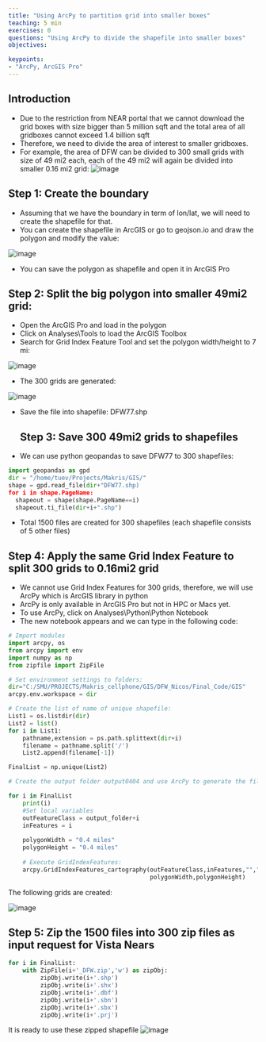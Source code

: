 ```yaml
---
title: "Using ArcPy to partition grid into smaller boxes"
teaching: 5 min
exercises: 0
questions: "Using ArcPy to divide the shapefile into smaller boxes"
objectives:

keypoints:
- "ArcPy, ArcGIS Pro"
---
```


## Introduction
- Due to the restriction from NEAR portal that we cannot download the grid boxes with size bigger than 5 million sqft and the total area of all gridboxes cannot exceed 1.4 billion sqft
- Therefore, we need to divide the area of interest to smaller gridboxes.
- For example, the area of DFW can be divided to 300 small grids with size of 49 mi2 each, each of the 49 mi2 will again be divided into smaller 0.16 mi2 grid:
![image](https://user-images.githubusercontent.com/43855029/168157704-4b92eeca-fe08-412c-8c4f-64a5d1d95317.png)

## Step 1: Create the boundary
- Assuming that we have the boundary in term of lon/lat, we will need to create the shapefile for that.
- You can create the shapefile in ArcGIS or go to geojson.io and draw the polygon and modify the value:

![image](https://user-images.githubusercontent.com/43855029/168158497-74201889-6c06-4388-9504-066f111b5a8f.png)

- You can save the polygon as shapefile and open it in ArcGIS Pro

## Step 2: Split the big polygon into smaller 49mi2 grid:
- Open the ArcGIS Pro and load in the polygon
- Click on Analyses\Tools to load the ArcGIS Toolbox
- Search for Grid Index Feature Tool and set the polygon width/height to 7 mi:

![image](https://user-images.githubusercontent.com/43855029/168159153-bef31cdb-e682-43b6-8c9b-5e75b0280206.png)

- The 300 grids are generated:

![image](https://user-images.githubusercontent.com/43855029/168159310-4f7d3c45-402e-4d55-92c1-a323216008a0.png)
- Save the file into shapefile: DFW77.shp

  ## Step 3: Save 300 49mi2 grids to shapefiles
- We can use python geopandas to save DFW77 to 300 shapefiles:

```python
import geopandas as gpd
dir = "/home/tuev/Projects/Makris/GIS/"
shape = gpd.read_file(dir+"DFW77.shp)
for i in shape.PageName:
  shapeout = shape(shape.PageName==i)
  shapeout.ti_file(dir+i+".shp")
```

- Total 1500 files are created for 300 shapefiles (each shapefile consists of 5 other files)

## Step 4: Apply the same Grid Index Feature to split 300 grids to 0.16mi2 grid
- We cannot use Grid Index Features for 300 grids, therefore, we will use ArcPy which is ArcGIS library in python
- ArcPy is only available in ArcGIS Pro but not in HPC or Macs yet.
- To use ArcPy, click on Analyses\Python\Python Notebook
- The new notebook appears and we can type in the following code:

```python
# Import modules
import arcpy, os
from arcpy import env
import numpy as np
from zipfile import ZipFile

# Set environment settings to folders:
dir="C:/SMU/PROJECTS/Makris_cellphone/GIS/DFW_Nicos/Final_Code/GIS"
arcpy.env.workspace = dir

# Create the list of name of unique shapefile:
List1 = os.listdir(dir)
List2 = list()
for i in List1:
    pathname,extension = ps.path.splittext(dir+i)
    filename = pathname.split('/')
    List2.append(filename[-1])

FinalList = np.unique(List2)

# Create the output folder output0404 and use ArcPy to generate the files

for i in FinalList
    print(i)
    #Set local variables
    outFeatureClass = output_folder+i
    inFeatures = i
    
    polygonWidth = "0.4 miles"
    polygonHeight = "0.4 miles"
    
    # Execute GridIndexFeatures:
    arcpy.GridIndexFeatures_cartography(outFeatureClass,inFeatures,"","","",
                                        polygonWidth,polygonHeight)
```

The following grids are created:

![image](https://user-images.githubusercontent.com/43855029/168162717-824069ce-2834-407b-8f64-94e3dd4abc4f.png)

## Step 5: Zip the 1500 files into 300 zip files as input request for Vista Nears

```python
for i in FinalList:
    with ZipFile(i+'_DFW.zip','w') as zipObj:
         zipObj.write(i+'.shp')
         zipObj.write(i+'.shx')
         zipObj.write(i+'.dbf')
         zipObj.write(i+'.sbn')
         zipObj.write(i+'.sbx')
         zipObj.write(i+'.prj')
```

It is ready to use these zipped shapefile
![image](https://user-images.githubusercontent.com/43855029/168168996-9d024845-976c-43f0-8058-7f1401632384.png)
